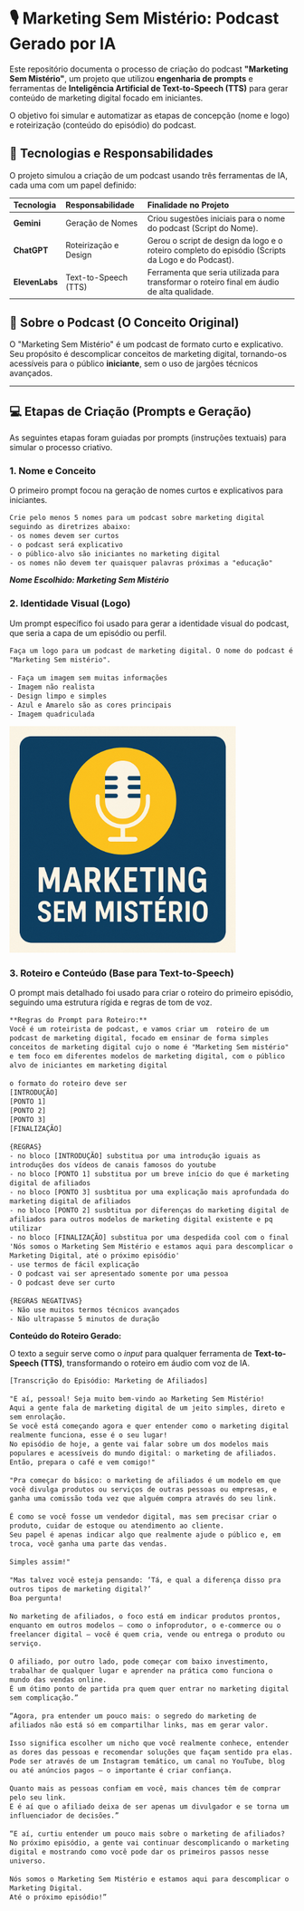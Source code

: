 # 🎙️ Marketing Sem Mistério: Podcast Gerado por IA

Este repositório documenta o processo de criação do podcast **"Marketing Sem Mistério"**, um projeto que utilizou **engenharia de prompts** e ferramentas de **Inteligência Artificial de Text-to-Speech (TTS)** para gerar conteúdo de marketing digital focado em iniciantes.

O objetivo foi simular e automatizar as etapas de concepção (nome e logo) e roteirização (conteúdo do episódio) do podcast.

## 🚀 Tecnologias e Responsabilidades

O projeto simulou a criação de um podcast usando três ferramentas de IA, cada uma com um papel definido:

| Tecnologia | Responsabilidade | Finalidade no Projeto |
| :--- | :--- | :--- |
| **Gemini** | Geração de Nomes | Criou sugestões iniciais para o nome do podcast (Script do Nome). |
| **ChatGPT** | Roteirização e Design | Gerou o script de design da logo e o roteiro completo do episódio (Scripts da Logo e do Podcast). |
| **ElevenLabs** | Text-to-Speech (TTS) | Ferramenta que seria utilizada para transformar o roteiro final em áudio de alta qualidade. |

## 🎯 Sobre o Podcast (O Conceito Original)

O "Marketing Sem Mistério" é um podcast de formato curto e explicativo. Seu propósito é descomplicar conceitos de marketing digital, tornando-os acessíveis para o público **iniciante**, sem o uso de jargões técnicos avançados.

---

## 💻 Etapas de Criação (Prompts e Geração)

As seguintes etapas foram guiadas por prompts (instruções textuais) para simular o processo criativo.

### 1. Nome e Conceito

O primeiro prompt focou na geração de nomes curtos e explicativos para iniciantes.

```text
Crie pelo menos 5 nomes para um podcast sobre marketing digital seguindo as diretrizes abaixo:
- os nomes devem ser curtos
- o podcast será explicativo
- o público-alvo são iniciantes no marketing digital
- os nomes não devem ter quaisquer palavras próximas a "educação"
```

***Nome Escolhido: Marketing Sem Mistério***

### 2. Identidade Visual (Logo)

Um prompt específico foi usado para gerar a identidade visual do podcast, que seria a capa de um episódio ou perfil.

```text
Faça um logo para um podcast de marketing digital. O nome do podcast é "Marketing Sem mistério".

- Faça um imagem sem muitas informações
- Imagem não realista
- Design limpo e simples
- Azul e Amarelo são as cores principais
- Imagem quadriculada
```
<img src="marketing_sem_misterio_logo.png" alt="Logo Gerado por IA" width="400">

### 3. Roteiro e Conteúdo (Base para Text-to-Speech)

O prompt mais detalhado foi usado para criar o roteiro do primeiro episódio, seguindo uma estrutura rígida e regras de tom de voz.
```text
**Regras do Prompt para Roteiro:**
Você é um roteirista de podcast, e vamos criar um  roteiro de um podcast de marketing digital, focado em ensinar de forma simples conceitos de marketing digital cujo o nome é "Marketing Sem mistério" e tem foco em diferentes modelos de marketing digital, com o público alvo de iniciantes em marketing digital

o formato do roteiro deve ser
[INTRODUÇÃO]
[PONTO 1]
[PONTO 2]
[PONTO 3]
[FINALIZAÇÃO]

{REGRAS}
- no bloco [INTRODUÇÃO] substitua por uma introdução iguais as introduções dos vídeos de canais famosos do youtube
- no bloco [PONTO 1] substitua por um breve início do que é marketing digital de afiliados
- no bloco [PONTO 3] susbtitua por uma explicação mais aprofundada do marketing digital de afiliados
- no bloco [PONTO 2] susbtitua por diferenças do marketing digital de afiliados para outros modelos de marketing digital existente e pq utilizar
- no bloco [FINALIZAÇÃO] substitua por uma despedida cool com o final 'Nós somos o Marketing Sem Mistério e estamos aqui para descomplicar o Marketing Digital, até o próximo episódio'
- use termos de fácil explicação
- O podcast vai ser apresentado somente por uma pessoa
- O podcast deve ser curto

{REGRAS NEGATIVAS}
- Não use muitos termos técnicos avançados
- Não ultrapasse 5 minutos de duração
```

**Conteúdo do Roteiro Gerado:**

O texto a seguir serve como o *input* para qualquer ferramenta de **Text-to-Speech (TTS)**, transformando o roteiro em áudio com voz de IA.

```text
[Transcrição do Episódio: Marketing de Afiliados]

"E aí, pessoal! Seja muito bem-vindo ao Marketing Sem Mistério!
Aqui a gente fala de marketing digital de um jeito simples, direto e sem enrolação.
Se você está começando agora e quer entender como o marketing digital realmente funciona, esse é o seu lugar!
No episódio de hoje, a gente vai falar sobre um dos modelos mais populares e acessíveis do mundo digital: o marketing de afiliados. Então, prepara o café e vem comigo!"

"Pra começar do básico: o marketing de afiliados é um modelo em que você divulga produtos ou serviços de outras pessoas ou empresas, e ganha uma comissão toda vez que alguém compra através do seu link.

É como se você fosse um vendedor digital, mas sem precisar criar o produto, cuidar de estoque ou atendimento ao cliente.
Seu papel é apenas indicar algo que realmente ajude o público e, em troca, você ganha uma parte das vendas.

Simples assim!"

"Mas talvez você esteja pensando: ‘Tá, e qual a diferença disso pra outros tipos de marketing digital?’
Boa pergunta!

No marketing de afiliados, o foco está em indicar produtos prontos, enquanto em outros modelos — como o infoprodutor, o e-commerce ou o freelancer digital — você é quem cria, vende ou entrega o produto ou serviço.

O afiliado, por outro lado, pode começar com baixo investimento, trabalhar de qualquer lugar e aprender na prática como funciona o mundo das vendas online.
É um ótimo ponto de partida pra quem quer entrar no marketing digital sem complicação.”

“Agora, pra entender um pouco mais: o segredo do marketing de afiliados não está só em compartilhar links, mas em gerar valor.

Isso significa escolher um nicho que você realmente conhece, entender as dores das pessoas e recomendar soluções que façam sentido pra elas.
Pode ser através de um Instagram temático, um canal no YouTube, blog ou até anúncios pagos — o importante é criar confiança.

Quanto mais as pessoas confiam em você, mais chances têm de comprar pelo seu link.
E é aí que o afiliado deixa de ser apenas um divulgador e se torna um influenciador de decisões.”

“E aí, curtiu entender um pouco mais sobre o marketing de afiliados?
No próximo episódio, a gente vai continuar descomplicando o marketing digital e mostrando como você pode dar os primeiros passos nesse universo.

Nós somos o Marketing Sem Mistério e estamos aqui para descomplicar o Marketing Digital.
Até o próximo episódio!”
```
